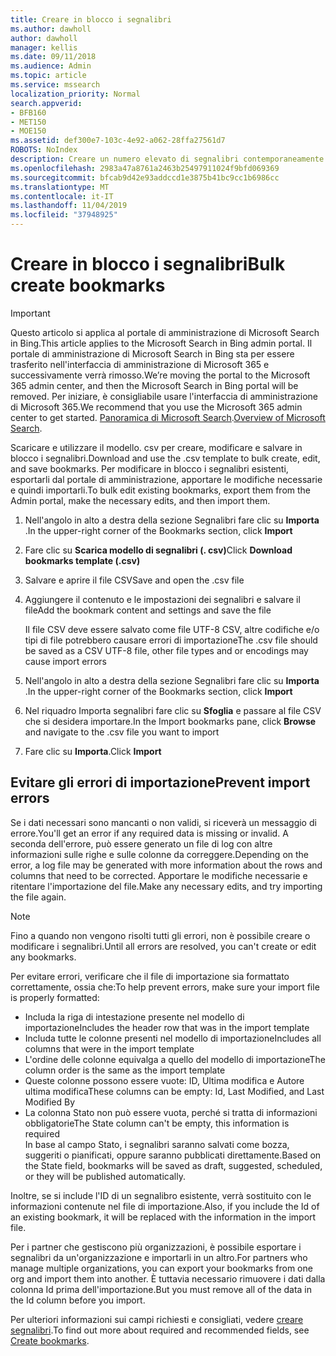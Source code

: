 ```yaml
---
title: Creare in blocco i segnalibri
ms.author: dawholl
author: dawholl
manager: kellis
ms.date: 09/11/2018
ms.audience: Admin
ms.topic: article
ms.service: mssearch
localization_priority: Normal
search.appverid:
- BFB160
- MET150
- MOE150
ms.assetid: def300e7-103c-4e92-a062-28ffa27561d7
ROBOTS: NoIndex
description: Creare un numero elevato di segnalibri contemporaneamente con gli strumenti di importazione per il portale di amministrazione di Microsoft Search
ms.openlocfilehash: 2983a47a8761a2463b25497911024f9bfd069369
ms.sourcegitcommit: bfcab9d42e93addccd1e3875b41bc9cc1b6986cc
ms.translationtype: MT
ms.contentlocale: it-IT
ms.lasthandoff: 11/04/2019
ms.locfileid: "37948925"
---
```

# <a name="bulk-create-bookmarks"></a><span data-ttu-id="e8c4b-103">Creare in blocco i segnalibri</span><span class="sxs-lookup"><span data-stu-id="e8c4b-103">Bulk create bookmarks</span></span>

> [!IMPORTANT]
> <span data-ttu-id="e8c4b-104">Questo articolo si applica al portale di amministrazione di Microsoft Search in Bing.</span><span class="sxs-lookup"><span data-stu-id="e8c4b-104">This article applies to the Microsoft Search in Bing admin portal.</span></span> <span data-ttu-id="e8c4b-105">Il portale di amministrazione di Microsoft Search in Bing sta per essere trasferito nell'interfaccia di amministrazione di Microsoft 365 e successivamente verrà rimosso.</span><span class="sxs-lookup"><span data-stu-id="e8c4b-105">We’re moving the portal to the Microsoft 365 admin center, and then the Microsoft Search in Bing portal will be removed.</span></span> <span data-ttu-id="e8c4b-106">Per iniziare, è consigliabile usare l'interfaccia di amministrazione di Microsoft 365.</span><span class="sxs-lookup"><span data-stu-id="e8c4b-106">We recommend that you use the Microsoft 365 admin center to get started.</span></span> <span data-ttu-id="e8c4b-107">[Panoramica di Microsoft Search](overview-microsoft-search.md).</span><span class="sxs-lookup"><span data-stu-id="e8c4b-107">[Overview of Microsoft Search](overview-microsoft-search.md).</span></span>
    
<span data-ttu-id="e8c4b-108">Scaricare e utilizzare il modello. csv per creare, modificare e salvare in blocco i segnalibri.</span><span class="sxs-lookup"><span data-stu-id="e8c4b-108">Download and use the .csv template to bulk create, edit, and save bookmarks.</span></span> <span data-ttu-id="e8c4b-109">Per modificare in blocco i segnalibri esistenti, esportarli dal portale di amministrazione, apportare le modifiche necessarie e quindi importarli.</span><span class="sxs-lookup"><span data-stu-id="e8c4b-109">To bulk edit existing bookmarks, export them from the Admin portal, make the necessary edits, and then import them.</span></span>
  
1. <span data-ttu-id="e8c4b-110">Nell'angolo in alto a destra della sezione Segnalibri fare clic su **Importa** .</span><span class="sxs-lookup"><span data-stu-id="e8c4b-110">In the upper-right corner of the Bookmarks section, click **Import**</span></span>
    
2. <span data-ttu-id="e8c4b-111">Fare clic su **Scarica modello di segnalibri (. csv)**</span><span class="sxs-lookup"><span data-stu-id="e8c4b-111">Click **Download bookmarks template (.csv)**</span></span>
    
3. <span data-ttu-id="e8c4b-112">Salvare e aprire il file CSV</span><span class="sxs-lookup"><span data-stu-id="e8c4b-112">Save and open the .csv file</span></span>
    
4. <span data-ttu-id="e8c4b-113">Aggiungere il contenuto e le impostazioni dei segnalibri e salvare il file</span><span class="sxs-lookup"><span data-stu-id="e8c4b-113">Add the bookmark content and settings and save the file</span></span>

    <span data-ttu-id="e8c4b-114">Il file CSV deve essere salvato come file UTF-8 CSV, altre codifiche e/o tipi di file potrebbero causare errori di importazione</span><span class="sxs-lookup"><span data-stu-id="e8c4b-114">The .csv file should be saved as a CSV UTF-8 file, other file types and or encodings may cause import errors</span></span>
    
5. <span data-ttu-id="e8c4b-115">Nell'angolo in alto a destra della sezione Segnalibri fare clic su **Importa** .</span><span class="sxs-lookup"><span data-stu-id="e8c4b-115">In the upper-right corner of the Bookmarks section, click **Import**</span></span>
    
6. <span data-ttu-id="e8c4b-116">Nel riquadro Importa segnalibri fare clic su **Sfoglia** e passare al file CSV che si desidera importare.</span><span class="sxs-lookup"><span data-stu-id="e8c4b-116">In the Import bookmarks pane, click **Browse** and navigate to the .csv file you want to import</span></span> 
    
7. <span data-ttu-id="e8c4b-117">Fare clic su **Importa**.</span><span class="sxs-lookup"><span data-stu-id="e8c4b-117">Click **Import**</span></span>

## <a name="prevent-import-errors"></a><span data-ttu-id="e8c4b-118">Evitare gli errori di importazione</span><span class="sxs-lookup"><span data-stu-id="e8c4b-118">Prevent import errors</span></span>      
<span data-ttu-id="e8c4b-119">Se i dati necessari sono mancanti o non validi, si riceverà un messaggio di errore.</span><span class="sxs-lookup"><span data-stu-id="e8c4b-119">You'll get an error if any required data is missing or invalid.</span></span> <span data-ttu-id="e8c4b-120">A seconda dell'errore, può essere generato un file di log con altre informazioni sulle righe e sulle colonne da correggere.</span><span class="sxs-lookup"><span data-stu-id="e8c4b-120">Depending on the error, a log file may be generated with more information about the rows and columns that need to be corrected.</span></span> <span data-ttu-id="e8c4b-121">Apportare le modifiche necessarie e ritentare l'importazione del file.</span><span class="sxs-lookup"><span data-stu-id="e8c4b-121">Make any necessary edits, and try importing the file again.</span></span>

> [!NOTE]
> <span data-ttu-id="e8c4b-122">Fino a quando non vengono risolti tutti gli errori, non è possibile creare o modificare i segnalibri.</span><span class="sxs-lookup"><span data-stu-id="e8c4b-122">Until all errors are resolved, you can't create or edit any bookmarks.</span></span> 

<span data-ttu-id="e8c4b-123">Per evitare errori, verificare che il file di importazione sia formattato correttamente, ossia che:</span><span class="sxs-lookup"><span data-stu-id="e8c4b-123">To help prevent errors, make sure your import file is properly formatted:</span></span>
- <span data-ttu-id="e8c4b-124">Includa la riga di intestazione presente nel modello di importazione</span><span class="sxs-lookup"><span data-stu-id="e8c4b-124">Includes the header row that was in the import template</span></span>
- <span data-ttu-id="e8c4b-125">Includa tutte le colonne presenti nel modello di importazione</span><span class="sxs-lookup"><span data-stu-id="e8c4b-125">Includes all columns that were in the import template</span></span>
- <span data-ttu-id="e8c4b-126">L'ordine delle colonne equivalga a quello del modello di importazione</span><span class="sxs-lookup"><span data-stu-id="e8c4b-126">The column order is the same as the import template</span></span>
- <span data-ttu-id="e8c4b-127">Queste colonne possono essere vuote: ID, Ultima modifica e Autore ultima modifica</span><span class="sxs-lookup"><span data-stu-id="e8c4b-127">These columns can be empty: Id, Last Modified, and Last Modified By</span></span>
- <span data-ttu-id="e8c4b-128">La colonna Stato non può essere vuota, perché si tratta di informazioni obbligatorie</span><span class="sxs-lookup"><span data-stu-id="e8c4b-128">The State column can't be empty, this information is required</span></span>  
<span data-ttu-id="e8c4b-129">In base al campo Stato, i segnalibri saranno salvati come bozza, suggeriti o pianificati, oppure saranno pubblicati direttamente.</span><span class="sxs-lookup"><span data-stu-id="e8c4b-129">Based on the State field, bookmarks will be saved as draft, suggested, scheduled, or they will be published automatically.</span></span>

<span data-ttu-id="e8c4b-130">Inoltre, se si include l'ID di un segnalibro esistente, verrà sostituito con le informazioni contenute nel file di importazione.</span><span class="sxs-lookup"><span data-stu-id="e8c4b-130">Also, if you include the Id of an existing bookmark, it will be replaced with the information in the import file.</span></span>

<span data-ttu-id="e8c4b-131">Per i partner che gestiscono più organizzazioni, è possibile esportare i segnalibri da un'organizzazione e importarli in un altro.</span><span class="sxs-lookup"><span data-stu-id="e8c4b-131">For partners who manage multiple organizations, you can export your bookmarks from one org and import them into another.</span></span> <span data-ttu-id="e8c4b-132">È tuttavia necessario rimuovere i dati dalla colonna Id prima dell'importazione.</span><span class="sxs-lookup"><span data-stu-id="e8c4b-132">But you must remove all of the data in the Id column before you import.</span></span>

<span data-ttu-id="e8c4b-133">Per ulteriori informazioni sui campi richiesti e consigliati, vedere [creare segnalibri](create-bookmarks.md).</span><span class="sxs-lookup"><span data-stu-id="e8c4b-133">To find out more about required and recommended fields, see [Create bookmarks](create-bookmarks.md).</span></span>
